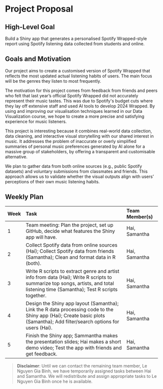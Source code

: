 # Project Proposal

## High-Level Goal
Build a Shiny app that generates a personalised Spotify Wrapped-style report using Spotify listening data collected from students and online.

## Goals and Motivation
Our project aims to create a customised version of Spotify Wrapped that reflects the most updated actual listening habits of users. The main focus will be the genres they listen to most frequently.

The motivation for this project comes from feedback from friends and peers who felt that last year’s official Spotify Wrapped did not accurately represent their music tastes. This was due to Spotify's budget cuts where they lay off extensive staff and used AI tools to develop 2024 Wrapped. By using and improving our visualisation techniques learned in our Data Visualization course, we hope to create a more precise and satisfying experience for music listeners.

This project is interesting because it combines real-world data collection, data cleaning, and interactive visual storytelling with our shared interest in music. It addresses the problem of inaccurate or overly simplified summaries of personal music preferences generated by AI alone for a massive group of stakeholders, by offering a transparent and customisable alternative.

We plan to gather data from both online sources (e.g., public Spotify datasets) and voluntary submissions from classmates and friends. This approach allows us to validate whether the visual outputs align with users’ perceptions of their own music listening habits.

## Weekly Plan

| Week | Task | Team Member(s) |
|:---|:---|:---|
| 1 | Team meeting: Plan the project, set up GitHub, decide what features the Shiny app will have. | Hai, Samantha |
| 2 | Collect Spotify data from online sources (Hai); Collect Spotify data from friends (Samantha); Clean and format data in R (both). | Hai, Samantha |
| 3 | Write R scripts to extract genre and artist info from data (Hai); Write R scripts to summarize top songs, artists, and total listening time (Samantha); Test R scripts together. | Hai, Samantha |
| 4 | Design the Shiny app layout (Samantha); Link the R data processing code to the Shiny app (Hai); Create basic plots (Samantha); Add filter/search options for users (Hai). | Hai, Samantha |
| 5 | Finish the Shiny app; Sammantha makes the presentation slides; Hai makes a short demo video; Test the app with friends and get feedback. | Hai, Samantha |

> **Disclaimer**: Until we can contact the remaining team member, Le Nguyen Gia Binh, we have temporarily assigned tasks between Hai and Samantha. We will redistribute and assign appropriate tasks to Le Nguyen Gia Binh once he is available.
